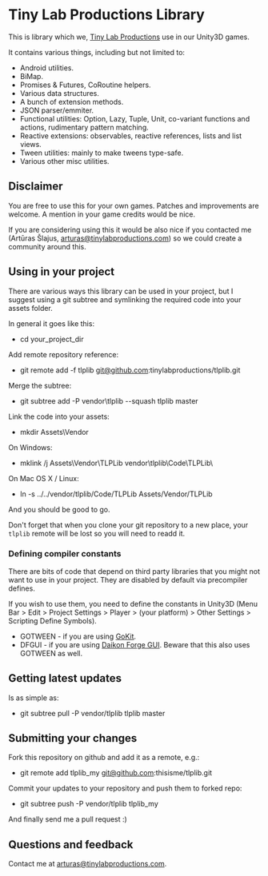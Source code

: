 Tiny Lab Productions Library
============================

This is library which we, [Tiny Lab Productions](www.tinylabproductions.com) use
in our Unity3D games. 

It contains various things, including but not limited to:

* Android utilities.
* BiMap.
* Promises & Futures, CoRoutine helpers.
* Various data structures.
* A bunch of extension methods.
* JSON parser/emmiter.
* Functional utilities: Option, Lazy, Tuple, Unit, co-variant functions and actions, rudimentary pattern matching.
* Reactive extensions: observables, reactive references, lists and list views.
* Tween utilities: mainly to make tweens type-safe.
* Various other misc utilities.

Disclaimer
----------

You are free to use this for your own games. Patches and improvements are welcome. A mention in your game credits would be nice.

If you are considering using this it would be also nice if you contacted me (Artūras Šlajus, arturas@tinylabproductions.com) so we could create a community around this.

Using in your project
---------------------

There are various ways this library can be used in your project, but I suggest 
using a git subtree and symlinking the required code into your assets folder.

In general it goes like this:

* cd your_project_dir

Add remote repository reference:

* git remote add -f tlplib git@github.com:tinylabproductions/tlplib.git

Merge the subtree:

* git subtree add -P vendor\tlplib --squash tlplib master

Link the code into your assets:

* mkdir Assets\Vendor

On Windows:

* mklink /j Assets\Vendor\TLPLib vendor\tlplib\Code\TLPLib\

On Mac OS X / Linux:

* ln -s ../../vendor/tlplib/Code/TLPLib Assets/Vendor/TLPLib

And you should be good to go.

Don't forget that when you clone your git repository to a new place, your 
```tlplib``` remote will be lost so you will need to readd it.

### Defining compiler constants ###

There are bits of code that depend on third party libraries that you might not
want to use in your project. They are disabled by default via precompiler 
defines.

If you wish to use them, you need to define the constants in Unity3D (Menu Bar > Edit > Project Settings > Player > (your platform) > Other Settings > Scripting Define Symbols).

* GOTWEEN - if you are using [GoKit](https://github.com/prime31/GoKit).
* DFGUI - if you are using [Daikon Forge GUI](http://www.daikonforge.com/dfgui/). Beware that this also uses GOTWEEN as well.

Getting latest updates
----------------------

Is as simple as:

* git subtree pull -P vendor/tlplib tlplib master

Submitting your changes
-----------------------

Fork this repository on github and add it as a remote, e.g.:

* git remote add tlplib_my git@github.com:thisisme/tlplib.git

Commit your updates to your repository and push them to forked repo:

* git subtree push -P vendor/tlplib tlplib_my

And finally send me a pull request :)

Questions and feedback
----------------------

Contact me at <arturas@tinylabproductions.com>.
